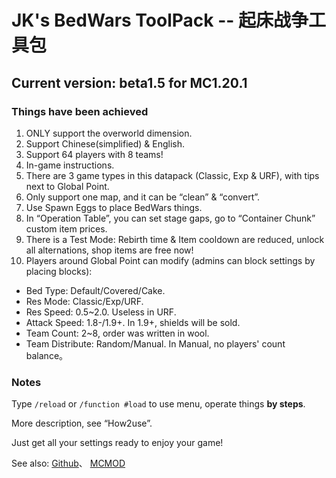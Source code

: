 # JK's BedWars ToolPack -- 起床战争工具包
## Current version: beta1.5 for MC1.20.1
### Things have been achieved

1. ONLY support the overworld dimension.
1. Support Chinese(simplified) & English.
1. Support 64 players with 8 teams!
1. In-game instructions.
1. There are 3 game types in this datapack (Classic, Exp & URF), with tips next to Global Point.
1. Only support one map, and it can be “clean” & “convert”.
1. Use Spawn Eggs to place BedWars things.
1. In “Operation Table”, you can set stage gaps, go to “Container Chunk” custom item prices.
1. There is a Test Mode: Rebirth time & Item cooldown are reduced, unlock all alternations, shop items are free now!
1. Players around Global Point can modify (admins can block settings by placing blocks):
- Bed Type: Default/Covered/Cake.
- Res Mode: Classic/Exp/URF.
- Res Speed: 0.5~2.0. Useless in URF.
- Attack Speed: 1.8-/1.9+. In 1.9+, shields will be sold.
- Team Count: 2~8, order was written in wool.
- Team Distribute: Random/Manual. In Manual, no players' count balance。

### Notes

Type `/reload` or `/function #load` to use menu, operate things **by steps**.

More description, see “How2use”.

Just get all your settings ready to enjoy your game!

See also: [Github]、 [MCMOD]

[Github]: https://github.com/JesKi13567/BedWars
[MCMOD]: https://www.mcmod.cn/class/10014.html